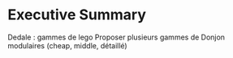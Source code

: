 # Executive Summary
Dedale : gammes de lego
Proposer plusieurs gammes de Donjon modulaires (cheap, middle, détaillé)